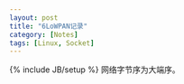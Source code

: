 ```yaml
---
layout: post
title: "6LoWPAN记录"
category: [Notes]
tags: [Linux, Socket]
---
```

{% include JB/setup %}
网络字节序为大端序。
